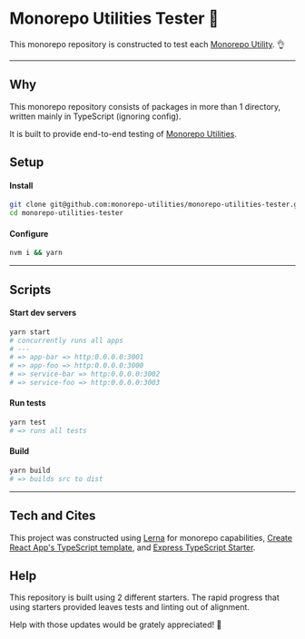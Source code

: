 # Monorepo Utilities Tester 🧱

This monorepo repository is constructed to test each [Monorepo Utility](https://github.com/monorepo-utilities/monorepo-utilities). 👌

---

## Why

This monorepo repository consists of packages in more than 1 directory, written mainly in TypeScript (ignoring config). 

It is built to provide end-to-end testing of [Monorepo Utilities](https://github.com/monorepo-utilities/monorepo-utilities). 

## Setup

#### Install

```sh
git clone git@github.com:monorepo-utilities/monorepo-utilities-tester.git 
cd monorepo-utilities-tester
```

#### Configure

```sh
nvm i && yarn
```

---

## Scripts

#### Start dev servers

```sh
yarn start
# concurrently runs all apps
# ---
# => app-bar => http:0.0.0.0:3001
# => app-foo => http:0.0.0.0:3000
# => service-bar => http:0.0.0.0:3002
# => service-foo => http:0.0.0.0:3003
```

#### Run tests

```sh
yarn test
# => runs all tests
```

#### Build

```sh
yarn build
# => builds src to dist
```

---

## Tech and Cites

This project was constructed using [Lerna](https://lerna.js.org/) for monorepo capabilities, [Create React App's TypeScript template](https://create-react-app.dev/), and [Express TypeScript Starter](https://github.com/seanpmaxwell/express-generator-typescript). 

## Help

This repository is built using 2 different starters. The rapid progress  that using starters provided leaves tests and linting out of alignment. 

Help with those updates would be grately appreciated! 🙏
